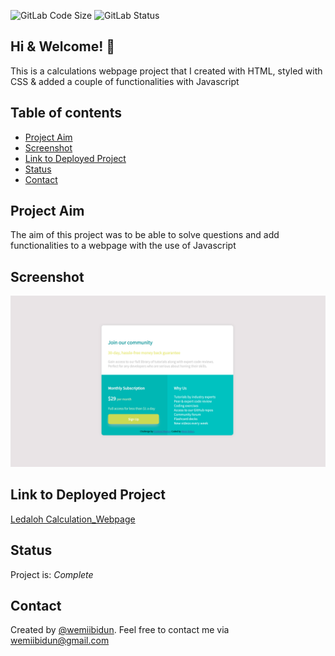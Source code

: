 ![GitLab Code Size](https://img.shields.io/github/languages/code-size/wemiibidun/ledaloh_calculation_page)
![GitLab Status](https://flat.badgen.net/github/status/micromatch/micromatch)

## Hi & Welcome! 👋
This is a calculations webpage project that I created with HTML, styled with CSS & added a couple of functionalities with Javascript

## Table of contents
* [Project Aim](#project-aim)
* [Screenshot](#screenshot)
* [Link to Deployed Project](#link-to-deployed-project)
* [Status](#status)
* [Contact](#contact)


## Project Aim
The aim of this project was to be able to solve questions and add functionalities to a webpage with the use of Javascript


## Screenshot
![Sample image](https://github.com/wemiibidun/pricing_widget_project/blob/master/price_widget_screenshot.png)



## Link to Deployed Project
[Ledaloh Calculation_Webpage](https://wemiibidun.github.io/ledaloh_calculation_page)


## Status
Project is: _Complete_


## Contact
Created by [@wemiibidun](https://twitter.com/wemiibidun/). Feel free to contact me via wemiibidun@gmail.com

